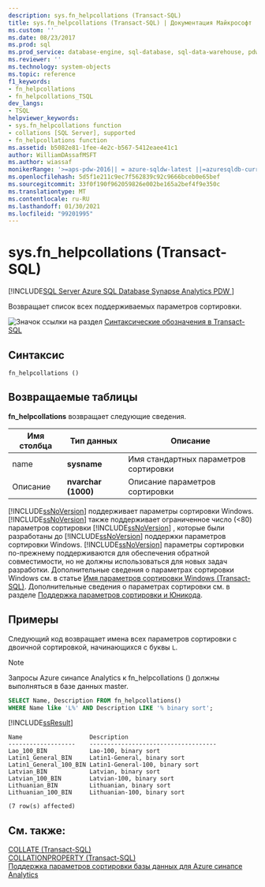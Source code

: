 ```yaml
---
description: sys.fn_helpcollations (Transact-SQL)
title: sys.fn_helpcollations (Transact-SQL) | Документация Майкрософт
ms.custom: ''
ms.date: 08/23/2017
ms.prod: sql
ms.prod_service: database-engine, sql-database, sql-data-warehouse, pdw
ms.reviewer: ''
ms.technology: system-objects
ms.topic: reference
f1_keywords:
- fn_helpcollations
- fn_helpcollations_TSQL
dev_langs:
- TSQL
helpviewer_keywords:
- sys.fn_helpcollations function
- collations [SQL Server], supported
- fn_helpcollations function
ms.assetid: b5082e81-1fee-4e2c-b567-5412eaee41c1
author: WilliamDAssafMSFT
ms.author: wiassaf
monikerRange: '>=aps-pdw-2016|| = azure-sqldw-latest ||=azuresqldb-current||>=sql-server-2016||>=sql-server-linux-2017||=azuresqldb-mi-current'
ms.openlocfilehash: 5d5f1e211c9ec7f562839c92c9666bceb0e65bef
ms.sourcegitcommit: 33f0f190f962059826e002be165a2bef4f9e350c
ms.translationtype: MT
ms.contentlocale: ru-RU
ms.lasthandoff: 01/30/2021
ms.locfileid: "99201995"
---
```

# <a name="sysfn_helpcollations-transact-sql"></a>sys.fn_helpcollations (Transact-SQL)

[!INCLUDE[SQL Server Azure SQL Database Synapse Analytics PDW ](../../includes/applies-to-version/sql-asdb-asdbmi-asa-pdw.md)]

  Возвращает список всех поддерживаемых параметров сортировки.  
  
 ![Значок ссылки на раздел](../../database-engine/configure-windows/media/topic-link.gif "Значок ссылки на раздел") [Синтаксические обозначения в Transact-SQL](../../t-sql/language-elements/transact-sql-syntax-conventions-transact-sql.md)  
  
## <a name="syntax"></a>Синтаксис  
  
```
fn_helpcollations ()  
```  
  
## <a name="tables-returned"></a>Возвращаемые таблицы

 **fn_helpcollations** возвращает следующие сведения.  
  
|Имя столбца|Тип данных|Описание|  
|-----------------|---------------|-----------------|  
|name|**sysname**|Имя стандартных параметров сортировки|  
|Описание|**nvarchar (1000)**|Описание параметров сортировки|  
  
 [!INCLUDE[ssNoVersion](../../includes/ssnoversion-md.md)] поддерживает параметры сортировки Windows. [!INCLUDE[ssNoVersion](../../includes/ssnoversion-md.md)] также поддерживает ограниченное число (<80) параметров сортировки [!INCLUDE[ssNoVersion](../../includes/ssnoversion-md.md)] , которые были разработаны до [!INCLUDE[ssNoVersion](../../includes/ssnoversion-md.md)] поддержки параметров сортировки Windows. [!INCLUDE[ssNoVersion](../../includes/ssnoversion-md.md)] параметры сортировки по-прежнему поддерживаются для обеспечения обратной совместимости, но не должны использоваться для новых задач разработки. Дополнительные сведения о параметрах сортировки Windows см. в статье [Имя параметров сортировки Windows (Transact-SQL)](../../t-sql/statements/windows-collation-name-transact-sql.md). Дополнительные сведения о параметрах сортировки см. в разделе [Поддержка параметров сортировки и Юникода](../../relational-databases/collations/collation-and-unicode-support.md).  
  
## <a name="examples"></a>Примеры

 Следующий код возвращает имена всех параметров сортировки с двоичной сортировкой, начинающихся с буквы `L`.

> [!Note]
> Запросы Azure синапсе Analytics к fn_helpcollations () должны выполняться в базе данных master.  
  
```sql  
SELECT Name, Description FROM fn_helpcollations()  
WHERE Name like 'L%' AND Description LIKE '% binary sort';  
```  
  
 [!INCLUDE[ssResult](../../includes/ssresult-md.md)]  
  
 ```
 Name                   Description  
 -------------------    ------------------------------------  
 Lao_100_BIN            Lao-100, binary sort  
 Latin1_General_BIN     Latin1-General, binary sort  
 Latin1_General_100_BIN Latin1-General-100, binary sort  
 Latvian_BIN            Latvian, binary sort  
 Latvian_100_BIN        Latvian-100, binary sort  
 Lithuanian_BIN         Lithuanian, binary sort  
 Lithuanian_100_BIN     Lithuanian-100, binary sort  
  
 (7 row(s) affected)  
 ```
  
## <a name="see-also"></a>См. также:

[COLLATE (Transact-SQL)](~/t-sql/statements/collations.md)   
[COLLATIONPROPERTY &#40;Transact-SQL&#41;](../../t-sql/functions/collation-functions-collationproperty-transact-sql.md)  
[Поддержка параметров сортировки базы данных для Azure синапсе Analytics](https://azure.microsoft.com/blog/database-collation-support-for-azure-sql-data-warehouse-2)  
